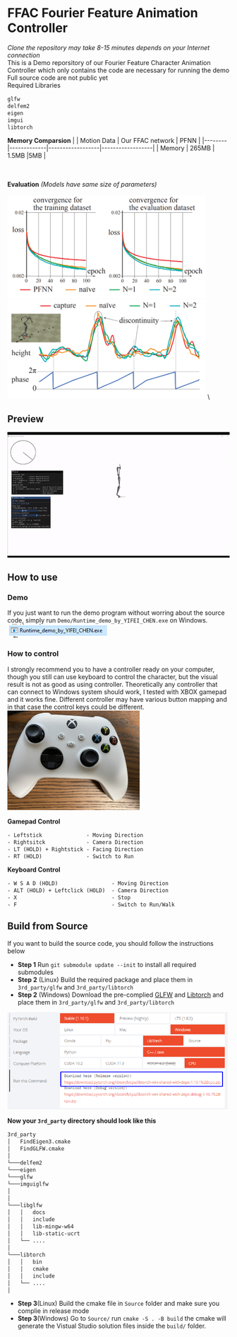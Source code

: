 # FFAC  Fourier Feature Animation Controller

*Clone the repository may take 8-15 minutes depends on your Internet connection* \
This is a Demo reporsitory of our Fourier Feature Character Animation Controller which only contains the code are necessary for running the demo\
Full source code are not public yet\
Required Libraries
```
glfw
delfem2
eigen
imgui
libtorch
```

**Memory Comparsion**
|        | Motion Data | Our FFAC network | PFNN             |
|--------|-------------|------------------|------------------|
| Memory | 265MB       | 1.5MB            |5MB               |

\
\
**Evaluation** *(Models have same size of parameters)*\
\
<img src="image/stat1.png" alt="sta1" width="450"/>
<img src="image/stat2.png" alt="sta2" width="450"/>
\
## Preview
![Previewvid](image/demo_thumbnail.gif)
## How to use
### Demo
If you just want to run the demo program without worring about the source code, simply run `Demo/Runtime_demo_by_YIFEI_CHEN.exe` on Windows.\
![Click](image/click.png)
### How to control
I strongly recommend you to have a controller ready on your computer, though you still can use keyboard to control the character, but the visual result is not as good as using controller. Theoretically any controller that can connect to Windows system should work, I tested with XBOX gamepad and it works fine. Different controller may have various button mapping and in that case the control keys could be different. \
<img src="image/gamepad.JPG" alt="Gamepad" width="300"/>

**Gamepad Control**
```
- Leftstick              - Moving Direction
- Rightsitck             - Camera Direction
- LT (HOLD) + Rightstick - Facing Direction
- RT (HOLD)              - Switch to Run
```
**Keyboard Control**
```
- W S A D (HOLD)                 - Moving Direction
- ALT (HOLD) + Leftclick (HOLD)  - Camera Direction
- X                              - Stop
- F                              - Switch to Run/Walk
```
## Build from Source
If you want to build the source code, you should follow the instructions below
-  **Step 1** Run `git submodule update --init` to install all required submodules
-  **Step 2** (Linux) Build the required package and place them in `3rd_party/glfw` and `3rd_party/libtorch`
-  **Step 2** (Windows) Download the pre-complied [GLFW](https://www.glfw.org/download) and [Libtorch](https://pytorch.org/) and place them in `3rd_party/glfw` and `3rd_party/libtorch`
<img src="image/libtorch.png" alt="libtorch" width="500"/>

**Now your `3rd_party` directory should look like this**

```
3rd_party
│   FindEigen3.cmake
│   FindGLFW.cmake
│
└───delfem2
└───eigen
└───glfw
└───imguiglfw
│  
│   
└───libglfw
│   │   docs
│   │   include
│   │   lib-mingw-w64
│   │   lib-static-ucrt
│   └── ....
│   
└───libtorch
│   │   bin
│   │   cmake
│   │   include
│   └── ....
│   
```

- **Step 3**(Linux) Build the cmake file in `Source` folder and make sure you complie in release mode
- **Step 3**(Windows) Go to `Source/` run `cmake -S . -B build` the cmake will generate the Vistual Studio solution files inside the `build/` folder.

